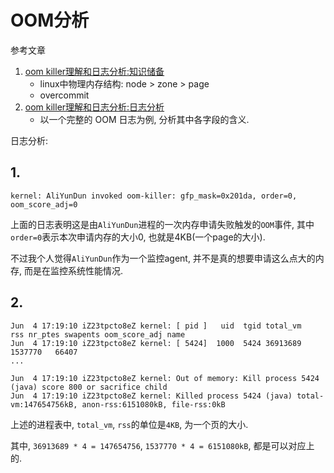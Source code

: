 # OOM分析

参考文章

1. [oom killer理解和日志分析:知识储备](https://www.jianshu.com/p/ba1cdf92a602)
    - linux中物理内存结构: node > zone > page
    - overcommit
2. [oom killer理解和日志分析:日志分析](https://www.jianshu.com/p/8dd45fdd8f33)
    - 以一个完整的 OOM 日志为例, 分析其中各字段的含义.

日志分析:

## 1. 

`kernel: AliYunDun invoked oom-killer: gfp_mask=0x201da, order=0, oom_score_adj=0`

上面的日志表明这是由`AliYunDun`进程的一次内存申请失败触发的`OOM`事件, 其中`order=0`表示本次申请内存的大小0, 也就是4KB(一个page的大小). 

不过我个人觉得`AliYunDun`作为一个监控agent, 并不是真的想要申请这么点大的内存, 而是在监控系统性能情况.

## 2. 

```
Jun  4 17:19:10 iZ23tpcto8eZ kernel: [ pid ]   uid  tgid total_vm      rss nr_ptes swapents oom_score_adj name
Jun  4 17:19:10 iZ23tpcto8eZ kernel: [ 5424]  1000  5424 36913689  1537770   66407 
...

Jun  4 17:19:10 iZ23tpcto8eZ kernel: Out of memory: Kill process 5424 (java) score 800 or sacrifice child
Jun  4 17:19:10 iZ23tpcto8eZ kernel: Killed process 5424 (java) total-vm:147654756kB, anon-rss:6151080kB, file-rss:0kB
```

上述的进程表中, `total_vm`, `rss`的单位是`4KB`, 为一个页的大小.

其中, `36913689 * 4 = 147654756`, `1537770 * 4 = 6151080kB`, 都是可以对应上的.

